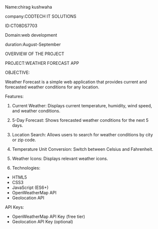Name:chirag kushwaha

company:CODTECH IT SOLUTIONS

ID:CT08DS7703

Domain:web development

duration:August-September

OVERVIEW OF THE PROJECT

 PROJECT:WEATHER FORECAST APP

 
OBJECTIVE:

Weather Forecast is a simple web application that provides current and forecasted weather conditions for any location.

Features:

1. Current Weather: Displays current temperature, humidity, wind speed, and weather conditions.
2. 5-Day Forecast: Shows forecasted weather conditions for the next 5 days.
3. Location Search: Allows users to search for weather conditions by city or zip code.
4. Temperature Unit Conversion: Switch between Celsius and Fahrenheit.
5. Weather Icons: Displays relevant weather icons.

6. Technologies:

- HTML5
- CSS3
- JavaScript (ES6+)
- OpenWeatherMap API
- Geolocation API

API Keys:

- OpenWeatherMap API Key (free tier)
- Geolocation API Key (optional)


